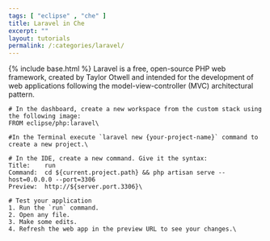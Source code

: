 ```yaml
---
tags: [ "eclipse" , "che" ]
title: Laravel in Che
excerpt: ""
layout: tutorials
permalink: /:categories/laravel/
---
```

{% include base.html %}
Laravel is a free, open-source PHP web framework, created by Taylor Otwell and intended for the development of web applications following the model-view-controller (MVC) architectural pattern.
```text  
# In the dashboard, create a new workspace from the custom stack using the following image:
FROM eclipse/php:laravel\
```

```text  
#In the Terminal execute `laravel new {your-project-name}` command to create a new project.\
```

```text  
# In the IDE, create a new command. Give it the syntax:
Title:    run
Command:  cd ${current.project.path} && php artisan serve --host=0.0.0.0 --port=3306
Preview:  http://${server.port.3306}\
```

```text  
# Test your application
1. Run the `run` command.
2. Open any file.
3. Make some edits.
4. Refresh the web app in the preview URL to see your changes.\
```
